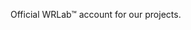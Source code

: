 Official WRLab™ account for our projects.

<!---
WRLab-Official/WRLab-Official is a ✨ special ✨ repository because its `README.md` (this file) appears on your GitHub profile.
You can click the Preview link to take a look at your changes.
--->
